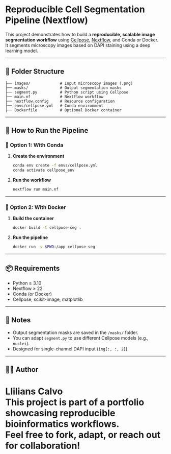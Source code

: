 # Reproducible Cell Segmentation Pipeline (Nextflow)

This project demonstrates how to build a **reproducible, scalable image segmentation workflow** using [Cellpose](https://www.cellpose.org/), [Nextflow](https://www.nextflow.io/), and Conda or Docker.  
It segments microscopy images based on DAPI staining using a deep learning model.

---

## 📁 Folder Structure

```
├── images/             # Input microscopy images (.png)
├── masks/              # Output segmentation masks
├── segment.py          # Python script using Cellpose
├── main.nf             # Nextflow workflow
├── nextflow.config     # Resource configuration
├── envs/cellpose.yml   # Conda environment
├── Dockerfile          # Optional Docker container
```

---

## 🚀 How to Run the Pipeline

### 🔧 Option 1: With Conda

1. **Create the environment**
   ```bash
   conda env create -f envs/cellpose.yml
   conda activate cellpose_env
   ```

2. **Run the workflow**
   ```bash
   nextflow run main.nf
   ```

---

### 🐳 Option 2: With Docker

1. **Build the container**
   ```bash
   docker build -t cellpose-seg .
   ```

2. **Run the pipeline**
   ```bash
   docker run -v $PWD:/app cellpose-seg
   ```

---

## 📦 Requirements

- Python ≥ 3.10
- Nextflow ≥ 22
- Conda (or Docker)
- Cellpose, scikit-image, matplotlib

---

## 📌 Notes

- Output segmentation masks are saved in the `/masks/` folder.
- You can adapt `segment.py` to use different Cellpose models (e.g., `nuclei`).
- Designed for single-channel DAPI input (`img[:, :, 2]`).

---

## 👩‍🔬 Author

**Llilians Calvo**  
This project is part of a portfolio showcasing reproducible bioinformatics workflows.  
Feel free to fork, adapt, or reach out for collaboration!
=======
